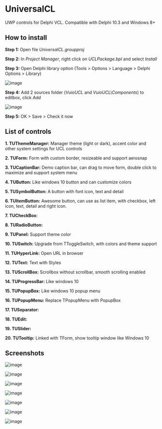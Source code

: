 # UniversalCL
UWP controls for Delphi VCL. Compatible with Delphi 10.3 and Windows 8+

## How to install

**Step 1:** Open file *UniversalCL.groupproj*

**Step 2:** In *Project Manager*, right click on *UCLPackage.bpl* and select *Install*

**Step 3:** Open Delphi library option (Tools > Options > Language > Delphi Options > Library)

![image](https://2.bp.blogspot.com/-RkP2bDqb82g/XSH1pCgmR3I/AAAAAAAAAZo/g5D8m6nTVJErcLi062pc2HcSAd6izzbkQCK4BGAYYCw/s1600/Howtoinstall1.png)

**Step 4:** Add 2 sources folder (*VuioUCL* and *VuioUCL\Components*) to editbox, click *Add*

![image](https://3.bp.blogspot.com/-PM93WZDl0hE/XSH1wDkn2mI/AAAAAAAAAZw/0RhcDtAHJuE7KIPpM9tC3ogvXHMzasyEACK4BGAYYCw/s1600/Howtoinstall2.png)

**Step 5:** OK > Save > Check it now

## List of controls

**1. TUThemeManager:** Manager theme (light or dark), accent color and other system settings for UCL controls

**2. TUForm:** Form with custom border, resizeable and support aerosnap

**3. TUCaptionBar:** Demo caption bar, can drag to move form, double click to maximize and support system menu

**4. TUButton:** Like windows 10 button and can customize colors

**5. TUSymbolButton:** A button with font icon, text and detail

**6. TUItemButton:** Awesome button, can use as list item, with checkbox, left icon, text, detail and right icon.

**7. TUCheckBox:**

**8. TURadioButton:**

**9. TUPanel:** Support theme color

**10. TUSwitch:** Upgrade from TToggleSwitch, with colors and theme support

**11. TUHyperLink:** Open URL in browser

**12. TUText:** Text with Styles

**13. TUScrollBox:** Scrollbox without scrollbar, smooth scrolling enabled

**14. TUProgressBar:** Like windows 10

**15. TUPopupBox:** Like windows 10 popup menu

**16. TUPopupMenu:** Replace TPopupMenu with PopupBox

**17. TUSeparator:**

**18. TUEdit:**

**19. TUSlider:**

**20. TUTooltip:** Linked with TForm, show tooltip window like Windows 10

## Screenshots

![image](https://4.bp.blogspot.com/-qLwgvOiblw0/XQd95dJZjZI/AAAAAAAAAYU/sj1jJIYSodIWSN2wUUDRN2kLeeUOWRtlwCK4BGAYYCw/s1600/Screenshot1.png)

![image](https://4.bp.blogspot.com/-X0iqwB1Y_WM/XQd95Q6pkqI/AAAAAAAAAYg/YY-hD2TldHwzvoIXq4CGPSkTkWpe4aFpgCK4BGAYYCw/s1600/Screenshot2.png)

![image](https://2.bp.blogspot.com/-ipWiAd-h18o/XQd95aerWrI/AAAAAAAAAYc/a59-0VfLPaQ8xY9E1F3DmbZFuOz3KzxiwCK4BGAYYCw/s1600/Screenshot3.png)

![image](https://4.bp.blogspot.com/-22UrIxwgG6E/XQd95c9FryI/AAAAAAAAAYQ/OYB7CR9c8PAt3rqRpdpKkSMRVghJqQCgwCK4BGAYYCw/s1600/Screenshot4.png)

![image](https://1.bp.blogspot.com/-0PVekWKIzzM/XQd95RR6K8I/AAAAAAAAAYM/FCr4pIYXznAoC3YBU3s-Vlmn1BtBezIugCK4BGAYYCw/s1600/Screenshot5.png)

![image](https://1.bp.blogspot.com/-Slnt5qMZDJA/XQd95Q52WkI/AAAAAAAAAYY/c_SFFCE3R30KVnCfi0fTnFdirP70ljMOgCK4BGAYYCw/s1600/Screenshot6.png)

![image](https://1.bp.blogspot.com/-TASI8O1d7vw/XQxUuH799_I/AAAAAAAAAY0/1a4MadRAZQQ8u1PfyHjs7IlasU4qTfSuQCLcBGAs/s1600/Screenshot7.png)
